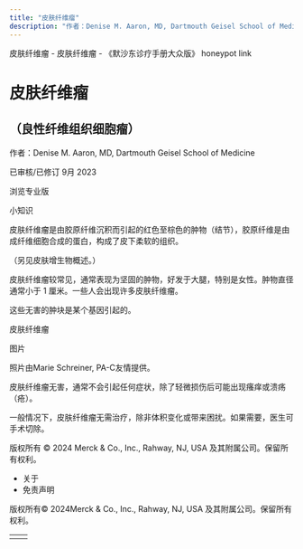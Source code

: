 ```yaml
---
title: "皮肤纤维瘤"
description: "作者：Denise M. Aaron, MD, Dartmouth Geisel School of Medicine"
---
```


﻿皮肤纤维瘤 \- 皮肤纤维瘤 \- 《默沙东诊疗手册大众版》 honeypot link

# 皮肤纤维瘤

## （良性纤维组织细胞瘤）

作者：Denise M. Aaron, MD, Dartmouth Geisel School of Medicine

已审核/已修订 9月 2023

浏览专业版

小知识

皮肤纤维瘤是由胶原纤维沉积而引起的红色至棕色的肿物（结节），胶原纤维是由成纤维细胞合成的蛋白，构成了皮下柔软的组织。

（另见皮肤增生物概述。）

皮肤纤维瘤较常见，通常表现为坚固的肿物，好发于大腿，特别是女性。肿物直径通常小于 1 厘米。一些人会出现许多皮肤纤维瘤。

这些无害的肿块是某个基因引起的。

皮肤纤维瘤



图片

照片由Marie Schreiner, PA-C友情提供。

皮肤纤维瘤无害，通常不会引起任何症状，除了轻微损伤后可能出现瘙痒或溃疡（疮）。

一般情况下，皮肤纤维瘤无需治疗，除非体积变化或带来困扰。如果需要，医生可手术切除。



版权所有 © 2024
Merck & Co., Inc., Rahway, NJ, USA 及其附属公司。保留所有权利。

- 关于
- 免责声明

版权所有© 2024Merck & Co., Inc., Rahway, NJ, USA 及其附属公司。保留所有权利。

|     |     |
| --- | --- |
|  |  |
